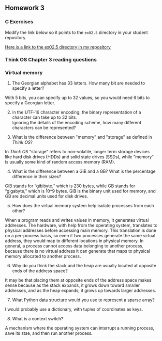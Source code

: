## Homework 3

### C Exercises

Modify the link below so it points to the `ex02.5` directory in your
student repository.

[Here is a link to the ex02.5 directory in my repository](https://github.com/umadesai/ExercisesInC/tree/master/exercises/ex02.5)

### Think OS Chapter 3 reading questions

### Virtual memory

1) The Georgian alphabet has 33 letters.  How many bit are needed to specify a letter?

With 5 bits, you can specify up to 32 values, so you would need 6 bits to specify a Georgian letter.

2) In the UTF-16 character encoding, the binary representation of a character can take up to 32 bits.  
Ignoring the details of the encoding scheme, how many different characters can be represented?

3) What is the difference between "memory" and "storage" as defined in *Think OS*?

In *Think OS* "storage" refers to non-volatile, longer term storage devices like hard disk drives (HDDs) and solid state drives (SSDs), while "memory" is usually some kind of random access memory (RAM).

4) What is the difference between a GiB and a GB?  What is the percentage difference in their sizes?

GiB stands for “gibibyte,” which is 230 bytes, while GB stands for “gigabyte,” which is 10^9 bytes. GiB is the binary unit used for memory, and GB are decimal units used for disk drives.

5) How does the virtual memory system help isolate processes from each other?

When a program reads and writes values in memory, it generates virtual addresses. The hardware, with help from the operating system, translates to physical addresses before accessing main memory. This translation is done on a per-process basis, so even if two processes generate the same virtual address, they would map to different locations in physical memory. In general, a process cannot access data belonging to another process, because there is no virtual address it can generate that maps to physical memory allocated to another process.

6) Why do you think the stack and the heap are usually located at opposite ends of the address space?

It may be that placing them at opposite ends of the address space makes sense because as the stack expands, it grows down toward smaller addresses, and as the heap expands, it grows up towards larger addresses.

7) What Python data structure would you use to represent a sparse array?

I would probably use a dictionary, with tuples of coordinates as keys.

8) What is a context switch?

A mechanism where the operating system can interrupt a running process, save its stae, and then run another process. 
